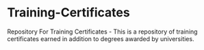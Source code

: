# Training-Certificates
Repository For Training Certificates - 
This is a repository of training certificates earned in addition to degrees awarded by universities.
